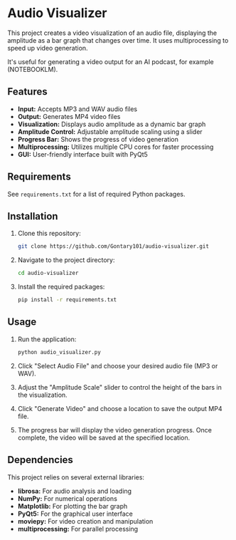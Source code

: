 # Audio Visualizer

This project creates a video visualization of an audio file, displaying the amplitude as a bar graph that changes over time. It uses multiprocessing to speed up video generation.

It's useful for generating a video output for an AI podcast, for example (NOTEBOOKLM).

## Features

- **Input:** Accepts MP3 and WAV audio files
- **Output:** Generates MP4 video files
- **Visualization:** Displays audio amplitude as a dynamic bar graph
- **Amplitude Control:** Adjustable amplitude scaling using a slider
- **Progress Bar:** Shows the progress of video generation
- **Multiprocessing:** Utilizes multiple CPU cores for faster processing
- **GUI:** User-friendly interface built with PyQt5

## Requirements

See `requirements.txt` for a list of required Python packages.

## Installation

1. Clone this repository:
   ```bash
   git clone https://github.com/Gontary101/audio-visualizer.git
   ```

2. Navigate to the project directory:
   ```bash
   cd audio-visualizer
   ```

3. Install the required packages:
   ```bash
   pip install -r requirements.txt
   ```

## Usage

1. Run the application:
   ```bash
   python audio_visualizer.py 
   ```

2. Click "Select Audio File" and choose your desired audio file (MP3 or WAV).

3. Adjust the "Amplitude Scale" slider to control the height of the bars in the visualization.

4. Click "Generate Video" and choose a location to save the output MP4 file.

5. The progress bar will display the video generation progress. Once complete, the video will be saved at the specified location.

## Dependencies

This project relies on several external libraries:

- **librosa:** For audio analysis and loading
- **NumPy:** For numerical operations
- **Matplotlib:** For plotting the bar graph
- **PyQt5:** For the graphical user interface
- **moviepy:** For video creation and manipulation
- **multiprocessing:** For parallel processing
